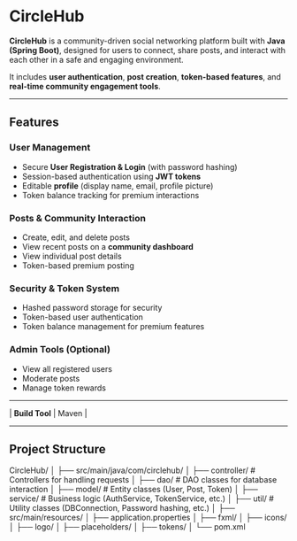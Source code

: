 # CircleHub

**CircleHub** is a community-driven social networking platform built with **Java (Spring Boot)**, designed for users to connect, share posts, and interact with each other in a safe and engaging environment.  

It includes **user authentication**, **post creation**, **token-based features**, and **real-time community engagement tools**.  

---

##  Features

###  User Management
- Secure **User Registration & Login** (with password hashing)
- Session-based authentication using **JWT tokens**
- Editable **profile** (display name, email, profile picture)
- Token balance tracking for premium interactions

###  Posts & Community Interaction
- Create, edit, and delete posts
- View recent posts on a **community dashboard**
- View individual post details
- Token-based premium posting

###  Security & Token System
- Hashed password storage for security
- Token-based user authentication
- Token balance management for premium features

###  Admin Tools (Optional)
- View all registered users
- Moderate posts
- Manage token rewards

---


| **Build Tool**      | Maven |

---

##  Project Structure
CircleHub/
│
├── src/main/java/com/circlehub/
│ ├── controller/ # Controllers for handling requests
│ ├── dao/ # DAO classes for database interaction
│ ├── model/ # Entity classes (User, Post, Token)
│ ├── service/ # Business logic (AuthService, TokenService, etc.)
│ ├── util/ # Utility classes (DBConnection, Password hashing, etc.)
│
├── src/main/resources/
│ ├── application.properties 
│ ├── fxml/ 
│ ├── icons/ 
│ ├── logo/ 
│ ├── placeholders/ 
│ ├── tokens/ 
│
└── pom.xml 

